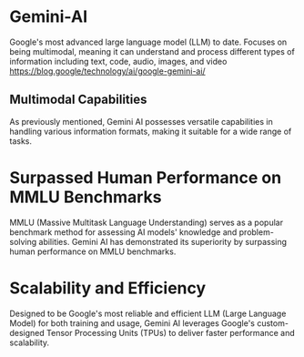 # Gemini-AI
Google's most advanced large language model (LLM) to date.
Focuses on being multimodal, meaning it can understand and process different types of information including text, code, audio, images, and video https://blog.google/technology/ai/google-gemini-ai/
<br>
## Multimodal Capabilities

As previously mentioned, Gemini AI possesses versatile capabilities in handling various information formats, making it suitable for a wide range of tasks.
<br>
# Surpassed Human Performance on MMLU Benchmarks

MMLU (Massive Multitask Language Understanding) serves as a popular benchmark method for assessing AI models' knowledge and problem-solving abilities. Gemini AI has demonstrated its superiority by surpassing human performance on MMLU benchmarks.
<br>
# Scalability and Efficiency

Designed to be Google's most reliable and efficient LLM (Large Language Model) for both training and usage, Gemini AI leverages Google's custom-designed Tensor Processing Units (TPUs) to deliver faster performance and scalability.

